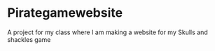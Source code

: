 # Pirategamewebsite
A project for my class where I am making a website for my Skulls and shackles game
